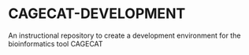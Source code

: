 # CAGECAT-DEVELOPMENT
An instructional repository to create a development environment for the bioinformatics tool CAGECAT

